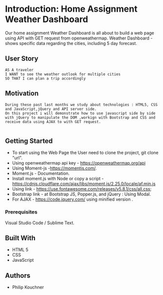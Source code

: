 # Introduction: Home Assignment Weather Dashboard

Our home assignment Weather Dashboard is all about to build a web page using API with GET request from openweathermap.
Weather Dashboard - shows specific data regarding the cities, including 5 day forecast.


## User Story

```
AS A traveler
I WANT to see the weather outlook for multiple cities
SO THAT I can plan a trip accordingly
```

## Motivation

```
During these past last months we study about technologies : HTML5, CSS and JavaScript,jQuery and API server side.
On this project i will demonstrate how to use javascript side by side with jQuery to manipulate the DOM ,workign with Bootstrap and CSS and receive data using AJAX to with GET request.


```
## Getting Started

* To start using the Web Page the User need to clone the project,
git clone "url".
* Using openweathermap api key - https://openweathermap.org/api
*  Using Moment-js -https://momentjs.com/.
* Moment.js - Documentation.
* Install moment.js with Node or copy a script - https://cdnjs.cloudflare.com/ajax/libs/moment.js/2.25.0/locale/af.min.js
* Using link - https://use.fontawesome.com/releases/v5.8.1/css/all.css;
* Bootstrap link - at Bootstrap  JS, Popper.js, and jQuery : Using Modal.
* For AJAX - https://code.jquery.com/ using minified version .

### Prerequisites

Visual Studio Code / Sublime Text.

## Built With

- HTML 5 
- CSS
- JavaScript

## Authors

- Philip Kouchner